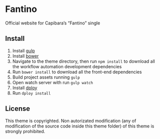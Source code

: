 # Fantino

Official website for Capibara’s “Fantino” single

## Install

1. Install [gulp](http://gulpjs.com)
2. Install [bower](https://bower.io/)
3. Navigate to the theme directory, then run `npm install` to download all the workflow automation development dependencies
4. Run `bower install` to download all the front-end dependencies
5. Build project assets running `gulp`
6. Open watch server with run `gulp watch`
7. Install [dploy](http://lucasmotta.github.io/dploy/)
8. Run `dploy install`

## License

This theme is copyrighted. Non autorizated modification (any of modification of the source code inside this theme folder) of this theme is strongly prohibited.
